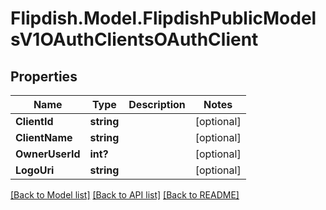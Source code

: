 # Flipdish.Model.FlipdishPublicModelsV1OAuthClientsOAuthClient
## Properties

Name | Type | Description | Notes
------------ | ------------- | ------------- | -------------
**ClientId** | **string** |  | [optional] 
**ClientName** | **string** |  | [optional] 
**OwnerUserId** | **int?** |  | [optional] 
**LogoUri** | **string** |  | [optional] 

[[Back to Model list]](../README.md#documentation-for-models) [[Back to API list]](../README.md#documentation-for-api-endpoints) [[Back to README]](../README.md)

